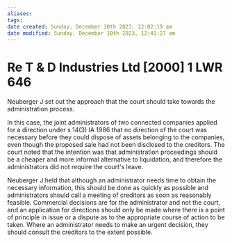 ```yaml
---
aliases: 
tags: 
date created: Sunday, December 10th 2023, 12:02:19 am
date modified: Sunday, December 10th 2023, 12:41:27 am
---
```


# Re T & D Industries Ltd [2000] 1 LWR 646

Neuberger J set out the approach that the court should take towards the administration process.

In this case, the joint administrators of two connected companies applied for a direction under s 14(3) IA 1986 that no direction of the court was necessary before they could dispose of assets belonging to the companies, even though the proposed sale had not been disclosed to the creditors. The court noted that the intention was that administration proceedings should be a cheaper and more informal alternative to liquidation, and therefore the administrators did not require the court's leave.

Neuberger J held that although an administrator needs time to obtain the necessary information, this should be done as quickly as possible and administrators should call a meeting of creditors as soon as reasonably feasible. Commercial decisions are for the administrator and not the court, and an application for directions should only be made where there is a point of principle in issue or a dispute as to the appropriate course of action to be taken. Where an administrator needs to make an urgent decision, they should consult the creditors to the extent possible.
